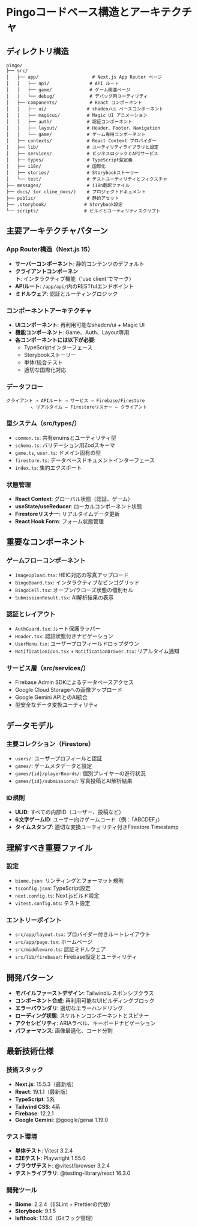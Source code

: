 # Pingoコードベース構造とアーキテクチャ

## ディレクトリ構造

```plain
pingo/
├── src/
│   ├── app/                    # Next.js App Router ページ
│   │   ├── api/               # API ルート
│   │   ├── game/              # ゲーム関連ページ
│   │   └── debug/             # デバッグ用ユーティリティ
│   ├── components/            # React コンポーネント
│   │   ├── ui/               # shadcn/ui ベースコンポーネント
│   │   ├── magicui/          # Magic UI アニメーション
│   │   ├── auth/             # 認証コンポーネント
│   │   ├── layout/           # Header、Footer、Navigation
│   │   └── game/             # ゲーム専用コンポーネント
│   ├── contexts/             # React Context プロバイダー
│   ├── lib/                  # ユーティリティライブラリと設定
│   ├── services/             # ビジネスロジックとAPIサービス
│   ├── types/                # TypeScript型定義
│   ├── i18n/                 # 国際化
│   ├── stories/              # Storybookストーリー
│   └── test/                 # テストユーティリティとフィクスチャ
├── messages/                 # i18n翻訳ファイル
├── docs/ (or cline_docs/)    # プロジェクトドキュメント
├── public/                   # 静的アセット
├── .storybook/              # Storybook設定
└── scripts/                 # ビルドとユーティリティスクリプト
```

## 主要アーキテクチャパターン

### App Router構造（Next.js 15）

- **サーバーコンポーネント**: 静的コンテンツのデフォルト
- **クライアントコンポーネント**: インタラクティブ機能（'use client'でマーク）
- **APIルート**: `/app/api/`内のRESTfulエンドポイント
- **ミドルウェア**: 認証とルーティングロジック

### コンポーネントアーキテクチャ

- **UIコンポーネント**: 再利用可能なshadcn/ui + Magic UI
- **機能コンポーネント**: Game、Auth、Layout専用
- **各コンポーネントには以下が必要**:
  - TypeScriptインターフェース
  - Storybookストーリー
  - 単体/統合テスト
  - 適切な国際化対応

### データフロー

```plain
クライアント → APIルート → サービス → Firebase/Firestore
         ↖ リアルタイム ← Firestoreリスナー ← クライアント
```

### 型システム（src/types/）

- `common.ts`: 共有enumsとユーティリティ型
- `schema.ts`: バリデーション用Zodスキーマ
- `game.ts`, `user.ts`: ドメイン固有の型
- `firestore.ts`: データベースドキュメントインターフェース
- `index.ts`: 集約エクスポート

### 状態管理

- **React Context**: グローバル状態（認証、ゲーム）
- **useState/useReducer**: ローカルコンポーネント状態
- **Firestoreリスナー**: リアルタイムデータ更新
- **React Hook Form**: フォーム状態管理

## 重要なコンポーネント

### ゲームフローコンポーネント

- `ImageUpload.tsx`: HEIC対応の写真アップロード
- `BingoBoard.tsx`: インタラクティブなビンゴグリッド
- `BingoCell.tsx`: オープン/クローズ状態の個別セル
- `SubmissionResult.tsx`: AI解析結果の表示

### 認証とレイアウト

- `AuthGuard.tsx`: ルート保護ラッパー
- `Header.tsx`: 認証状態付きナビゲーション
- `UserMenu.tsx`: ユーザープロフィールドロップダウン
- `NotificationIcon.tsx` + `NotificationDrawer.tsx`: リアルタイム通知

### サービス層（src/services/）

- Firebase Admin SDKによるデータベースアクセス
- Google Cloud Storageへの画像アップロード
- Google Gemini APIとのAI統合
- 型安全なデータ変換ユーティリティ

## データモデル

### 主要コレクション（Firestore）

- `users/`: ユーザープロフィールと認証
- `games/`: ゲームメタデータと設定
- `games/{id}/playerBoards/`: 個別プレイヤーの進行状況
- `games/{id}/submissions/`: 写真投稿とAI解析結果

### ID規則

- **ULID**: すべての内部ID（ユーザー、投稿など）
- **6文字ゲームID**: ユーザー向けゲームコード（例：「ABCDEF」）
- **タイムスタンプ**: 適切な変換ユーティリティ付きFirestore Timestamp

## 理解すべき重要ファイル

### 設定

- `biome.json`: リンティングとフォーマット規則
- `tsconfig.json`: TypeScript設定
- `next.config.ts`: Next.jsビルド設定
- `vitest.config.mts`: テスト設定

### エントリーポイント

- `src/app/layout.tsx`: プロバイダー付きルートレイアウト
- `src/app/page.tsx`: ホームページ
- `src/middleware.ts`: 認証ミドルウェア
- `src/lib/firebase/`: Firebase設定とユーティリティ

## 開発パターン

- **モバイルファーストデザイン**: Tailwindレスポンシブクラス
- **コンポーネント合成**: 再利用可能なUIビルディングブロック
- **エラーバウンダリ**: 適切なエラーハンドリング
- **ローディング状態**: スケルトンコンポーネントとスピナー
- **アクセシビリティ**: ARIAラベル、キーボードナビゲーション
- **パフォーマンス**: 画像最適化、コード分割

## 最新技術仕様

### 技術スタック

- **Next.js**: 15.5.3（最新版）
- **React**: 19.1.1（最新版）
- **TypeScript**: 5系
- **Tailwind CSS**: 4系
- **Firebase**: 12.2.1
- **Google Gemini**: @google/genai 1.19.0

### テスト環境

- **単体テスト**: Vitest 3.2.4
- **E2Eテスト**: Playwright 1.55.0
- **ブラウザテスト**: @vitest/browser 3.2.4
- **テストライブラリ**: @testing-library/react 16.3.0

### 開発ツール

- **Biome**: 2.2.4（ESLint + Prettierの代替）
- **Storybook**: 9.1.5
- **lefthook**: 1.13.0（Gitフック管理）

